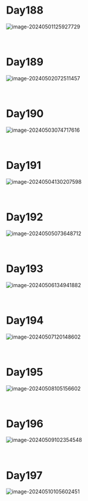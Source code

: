 # Day188

![image-20240501125927729](./assets/image-20240501125927729.png)

&nbsp;

# Day189

![image-20240502072511457](./assets/image-20240502072511457.png)

&nbsp;

# Day190

![image-20240503074717616](./assets/image-20240503074717616.png)

&nbsp;

# Day191

![image-20240504130207598](./assets/image-20240504130207598.png)

&nbsp;

# Day192

![image-20240505073648712](./assets/image-20240505073648712.png)

&nbsp;

# Day193

![image-20240506134941882](./assets/image-20240506134941882.png)

&nbsp;

# Day194

![image-20240507120148602](./assets/image-20240507120148602.png)

&nbsp;

# Day195

![image-20240508105156602](./assets/image-20240508105156602.png)

&nbsp;

# Day196

![image-20240509102354548](./assets/image-20240509102354548.png)

&nbsp;

# Day197

![image-20240510105602451](./assets/image-20240510105602451.png)